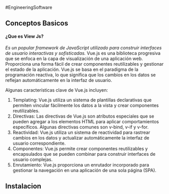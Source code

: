 #EngineeringSoftware 

## Conceptos Basicos
#### ¿Que es View Js?
*Es un popular framework de JavaScript utilizado para construir interfaces de usuario interactivas y sofisticadas.*
Vue.js es una biblioteca progresiva que se enfoca en la capa de visualización de una aplicación web. Proporciona una forma fácil de crear componentes reutilizables y gestionar el estado de la aplicación. Vue.js se basa en el paradigma de la programación reactiva, lo que significa que los cambios en los datos se reflejan automáticamente en la interfaz de usuario.

Algunas características clave de Vue.js incluyen:

1. Templating: Vue.js utiliza un sistema de plantillas declarativas que permiten vincular fácilmente los datos a la vista y crear componentes reutilizables.
2. Directivas: Las directivas de Vue.js son atributos especiales que se pueden agregar a los elementos HTML para aplicar comportamientos específicos. Algunas directivas comunes son v-bind, v-if y v-for.
3. Reactividad: Vue.js utiliza un sistema de reactividad para rastrear cambios en los datos y actualizar automáticamente la interfaz de usuario correspondiente.
4. Componentes: Vue.js permite crear componentes reutilizables y encapsulados que se pueden combinar para construir interfaces de usuario complejas.
5. Enrutamiento: Vue.js proporciona un enrutador incorporado para gestionar la navegación en una aplicación de una sola página (SPA).

## Instalacion
